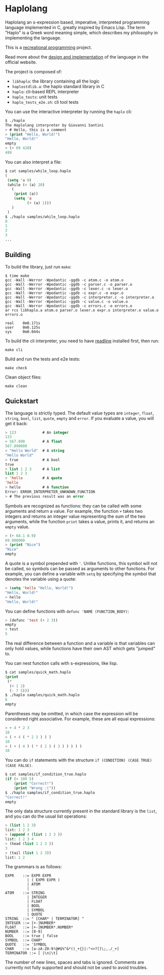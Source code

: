 # Haplolang

Haplolang an s-expression based, imperative, interpreted programming
language implemented in C, greatly inspired by Emacs Lisp. The term
"Haplo" is a Greek word meaning simple, which describes my philosophy
in implementing the language.

This is a [recreational
programming](https://giovanni-diary.netlify.app/programming/notes/recreational-programming)
project.

Read more about the [design and implementation](
san7o.github.io/haplolang/) of the language in the official website.

The project is composed of:

- `libhaplo`: the library containing all the logic
- `haplostdlib.a`: the haplo standard library in C
- `haplo`: cli-based REPL interpreter
- `haplo_tests`: unit tests
- `haplo_tests_e2e.sh`: cli tool tests

You can use the interactive interpreter by running the `haplo` cli:

```lisp
$ ./haplo
The Haplolang interpreter by Giovanni Santini
> # Hello, this is a comment
> (print "Hello, World!")
"Hello, World!"
empty
> (+ 69 420)
489
```

You can also interpret a file:

```lisp
$ cat samples/while_loop.haplo
(
 (setq 'a 0)
 (while (< (a) 20)
   (
    (print (a))
    (setq 'a
          (+ (a) 1)))
   )
 )
$ ./haplo samples/while_loop.haplo
0
1
2
3
...
```

## Building

To build the library, just run `make`:

```
$ time make
gcc -Wall -Werror -Wpedantic -ggdb -c atom.c -o atom.o
gcc -Wall -Werror -Wpedantic -ggdb -c parser.c -o parser.o
gcc -Wall -Werror -Wpedantic -ggdb -c lexer.c -o lexer.o
gcc -Wall -Werror -Wpedantic -ggdb -c expr.c -o expr.o
gcc -Wall -Werror -Wpedantic -ggdb -c interpreter.c -o interpreter.o
gcc -Wall -Werror -Wpedantic -ggdb -c value.c -o value.o
gcc -Wall -Werror -Wpedantic -ggdb -c errors.c -o errors.o
ar rcs libhaplo.a atom.o parser.o lexer.o expr.o interpreter.o value.o errors.o

real    0m0.171s
user    0m0.125s
sys     0m0.044s
```

To build the cli interpreter, you need to have
[readline](https://savannah.gnu.org/git/?group=readline) installed
first, then run:

```
make cli
```

Build and run the tests and e2e tests:

```
make check
```

Clean object files:

```
make clean
```

## Quickstart

The language is strictly typed. The default value types are `integer`,
`float`, `string`, `bool`, `list`, `quote`, `empty` and `error`. If
you evaluate a value, you will get it back:

```lisp
> 123            # An integer
123
> 567.890        # A float
567.890000
> "Hello World"  # A string
"Hello World"
> true           # A bool
true
> list 1 2 3     # A list
list 1 2 3
> 'hello         # A quote
'hello
> hello          # A function
Error: ERROR_INTERPRETER_UNKNOWN_FUNCTION
> # The previous result was an error
```

Symbols are recognized as functions: they can be called with some
arguments and return a value. For example, the function `+` takes two
integers and returns an integer value representing the sum of the two
arguments, while the function `print` takes a value, prints it, and
returns an `empty` value.

```lisp
> (+ 68.1 0.9)
69.000000
> (print "Nice")
"Nice"
empty
```

A quote is a symbol prepended with `'`. Unlike functions, this symbol
will not be called, so symbols can be passed as arguments to other
functions. For example, you can define a variable with `setq` by
specifying the symbol that denotes the variable using a quote:

```lisp
> (setq 'hello "Hello, World!")
"Hello, World!"
> hello
"Hello, World!"
```

You can define functions with `defunc 'NAME (FUNCTION_BODY)`:

```lisp
> (defunc 'test (+ 2 3))
empty
> test
5
```

The real difference between a function and a variable is that
variables can only hold values, while functions have their own AST
which gets "jumped" to.

You can nest function calls with s-expressions, like lisp.

```lisp
$ cat samples/quick_math.haplo 
(print
 (*
  (+ 1 2)
  (- 7 5)))
$ ./haplo samples/quick_math.haplo 
6
empty
```

Parentheses may be omitted, in which case the expression will be
considered right associative. For example, these are all equal
expressions:

```lisp
> + 4 * 2 3
10
> ( + 4 ( * 2 3 ) ) )
10
> ( + ( 4 ) ( * ( 2 ) ( 3 ) ) ) ) )
10
```

You can do `if` statements with the structure `if (CONDITION) (CASE
TRUE) (CASE FALSE)`.

```lisp
$ cat samples/if_condition_true.haplo
(if (> 100 5)
    (print "Correct!")
    (print "Wrong :("))
$ ./haplo samples/if_condition_true.haplo
"Correct!"
empty
```

The only data structure currently present in the standard library is
the `list`, and you can do the usual list operations:

```lisp
> (list 1 2 3)
list: 1 2 3
> (append 4 (list 1 2 3 ))
list: 1 2 3 4
> (head (list 1 2 3 ))
3
> (tail (list 1 2 3))
list: 1 2
```

The grammars is as follows:

```ebnf
EXPR    ::= EXPR EXPR
          | ( EXPR EXPR )
          | ATOM
          |
ATOM    ::= STRING
          | INTEGER
          | FLOAT
          | BOOL
          | SYMBOL
          | QUOTE
STRING  ::= " [CHAR* | TERMINATOR] "
INTEGER ::= [+-]NUMBER*
FLOAT   ::= [+-]NUMBER*.NUMBER*
NUMBER  ::= [0-9]
BOOL    ::= true | false
SYMBOL  ::= CHAR*
QUOTE   ::= 'SYMBOL
CHAR    ::= [a-zA-Z0-9!@#$%^&*()_+{}|:"<>?[]\;,./_+]
TERMINATOR ::= [ |\n|\t]
```

The number of new lines, spaces and tabs is ignored. Comments are
currently not fully supported and should not be used to avoid
troubles.
